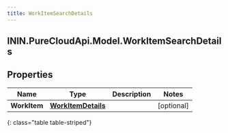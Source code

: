 ```yaml
---
title: WorkItemSearchDetails
---
```

## ININ.PureCloudApi.Model.WorkItemSearchDetails

## Properties

|Name | Type | Description | Notes|
|------------ | ------------- | ------------- | -------------|
| **WorkItem** | [**WorkItemDetails**](WorkItemDetails.html) |  | [optional] |
{: class="table table-striped"}


